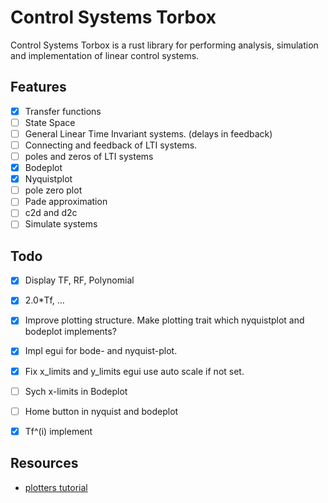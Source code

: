 # Control Systems Torbox

Control Systems Torbox is a rust library for performing analysis, simulation and implementation of linear control systems.


## Features

- [X] Transfer functions
- [ ] State Space
- [ ] General Linear Time Invariant systems. (delays in feedback)
- [ ] Connecting and feedback of LTI systems.
- [ ] poles and zeros of LTI systems
- [X] Bodeplot
- [X] Nyquistplot
- [ ] pole zero plot
- [ ] Pade approximation
- [ ] c2d and d2c
- [ ] Simulate systems

## Todo

- [x] Display TF, RF, Polynomial
- [x] 2.0*Tf, ...
- [x] Improve plotting structure. Make plotting trait which nyquistplot and bodeplot implements?
- [X] Impl egui for bode- and nyquist-plot.
- [x] Fix x_limits and y_limits egui use auto scale if not set.
- [ ] Sych x-limits in Bodeplot
- [ ] Home button in nyquist and bodeplot
- [x] Tf^(i) implement


## Resources

- [plotters tutorial](https://github.com/wiseaidev/rust-data-analysis/blob/main/6-plotters-tutorial-part-1.ipynb)